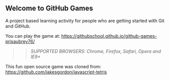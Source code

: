 ## Welcome to GitHub Games

A project based learning activity for people who are getting started with Git and GitHub.

You can play the game at: https://githubschool.github.io/github-games-prisaubrey76/

>> _*SUPPORTED BROWSERS*: Chrome, Firefox, Safari, Opera and IE9+_

This fun open source game was cloned from: https://github.com/jakesgordon/javascript-tetris
